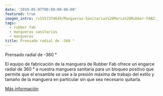 ```yaml
---
date: '2019-05-07T00:00:00-06:00'
featured: true
imagen_intro: /v1557374649/Mangueras-Sanitarias%20Marca%20Rubber-FAB2.jpg
tags:
  - rubber fab
  - mangueras sanitarias
  - mangueras
title: Prensado radial de -360 °
---
```





Prensado radial de -360 °

El equipo de fabricación de la manguera de Rubber Fab ofrece un engarce radial de 360 ° a nuestra manguera sanitaria para un bloqueo positivo que permite que el ensamble se use a la presión máxima de trabajo del estilo y tamaño de la manguera en particular sin que sea necesario quitarla.

[ Más información](https://www.rubberfab.com/services/crimping-360-radial-crimp "Más información")
